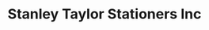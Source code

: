 ---
title: "Stanley Taylor Stationers Inc"
url: /wayne/stanley-taylor-stationers-inc/
shop: office supplies
---